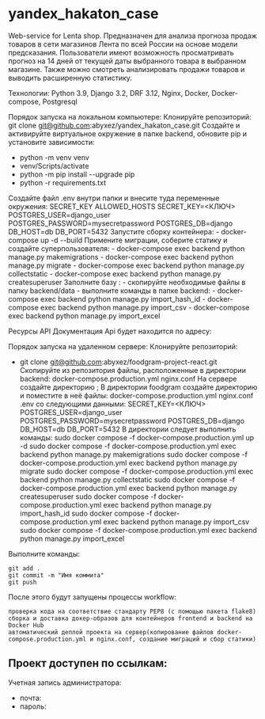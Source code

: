 # yandex_hakaton_case
Web-service for Lenta shop.
Предназначен для анализа прогноза продаж товаров в сети магазинов Лента по всей России на основе модели предсказания.
Пользователи имеют возможность просматривать прогноз на 14 дней от текущей даты выбранного товара в выбранном магазине. Также можно смотреть анализировать продажи товаров и выводить расширенную статистику.


Технологии:
Python 3.9, Django 3.2, DRF 3.12, Nginx, Docker, Docker-compose, Postgresql

Порядок запуска на локальном компьютере: 
  Клонируйте репозиторий:
      git clone git@github.com:abyxez/yandex_hakaton_case.git
  Создайте и активируйте виртуальное окружение в папке backend, обновите pip и установите зависимости:
   - python -m venv venv
   - venv/Scripts/activate
   - python -m pip install --upgrade pip
   - python -r requirements.txt

  
   Создайте файл .env внутри папки  и внесите туда переменные окружения:
    SECRET_KEY
    ALLOWED_HOSTS
    SECRET_KEY=<КЛЮЧ>
    POSTGRES_USER=django_user
    POSTGRES_PASSWORD=mysecretpassword
    POSTGRES_DB=django
    DB_HOST=db
    DB_PORT=5432
   Запустите сборку контейнера:
    - docker-compose up -d --build
    Примените миграции, соберите статику и создайте суперпользователя:
    - docker-compose exec backend python manage.py makemigrations
    - docker-compose exec backend python manage.py migrate
    - docker-compose exec backend python manage.py collectstatic
    - docker-compose exec backend python manage.py createsuperuser
    Заполните базу :
    - скопируйте необходимые файлы в папку backend/data 
    - выполните команды в папке backend:
        - docker-compose exec backend python manage.py import_hash_id
        - docker-compose exec backend python manage.py import_csv
        - docker-compose exec backend python manage.py import_excel

Ресурсы API
Документация Api будет находится по адресу:


Порядок запуска на удаленном сервере:
  Клонируйте репозиторий:
   - git clone git@github.com:abyxez/foodgram-project-react.git
  Скопируйте из репозитория файлы, расположенные в директории backend:
    docker-compose.production.yml
    nginx.conf
 На сервере создайте директорию ;
 В директории foodgram создайте директорию  и поместите в неё файлы:
    docker-compose.production.yml
    nginx.conf
    .env со следующими данными:
        SECRET_KEY=<КЛЮЧ>
        POSTGRES_USER=django_user
        POSTGRES_PASSWORD=mysecretpassword
        POSTGRES_DB=django
        DB_HOST=db
        DB_PORT=5432
 В директории  следует выполнить команды:
    sudo docker compose -f docker-compose.production.yml up -d
    sudo docker compose -f docker-compose.production.yml exec backend python manage.py makemigrations
    sudo docker compose -f docker-compose.production.yml exec backend python manage.py migrate
    sudo docker compose -f docker-compose.production.yml exec backend python manage.py collectstatic
    sudo docker compose -f docker-compose.production.yml exec backend python manage.py createsuperuser
    sudo docker compose -f docker-compose.production.yml exec backend python manage.py import_hash_id
    sudo docker compose -f docker-compose.production.yml exec backend python manage.py import_csv
    sudo docker compose -f docker-compose.production.yml exec backend python manage.py import_excel

 Выполните команды:

    git add .
    git commit -m "Имя коммита"
    git push

 После этого будут запущены процессы workflow:

    проверка кода на соответствие стандарту PEP8 (с помощью пакета flake8)
    сборка и доставка докер-образов для контейнеров frontend и backend на Docker Hub
    автоматический деплой проекта на сервер(копирование файлов docker-compose.production.yml и nginx.conf, создание миграций и сбор статики)


Проект доступен по ссылкам:
- 


Учетная запись администратора:
- почта:
- пароль: 
